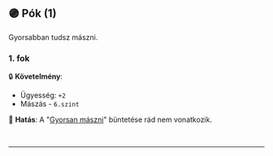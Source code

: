 ## 🟣 Pók (1)

Gyorsabban tudsz mászni.

### 1. fok

🔒 **Követelmény**:
- Ügyesség: `+2`
- Mászás - `6.szint`


🌟 **Hatás**: A "[Gyorsan mászni](../kepzettsegek.szekunder/maszas.md#c%C3%A9lsz%C3%A1mot-m%C3%B3dos%C3%ADt%C3%B3-k%C3%B6r%C3%BClm%C3%A9nyek)" büntetése rád nem vonatkozik.

<br />

---

